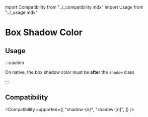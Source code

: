 mport Compatibility from "../\_compatibility.mdx"
import Usage from "../\_usage.mdx"

# Box Shadow Color

## Usage

<Usage />

:::caution

On native, the box shadow color must be **after** the `shadow` class

:::

## Compatibility

<Compatibility
supported={[
"shadow-{n}",
"shadow-[n]",
]}
/>
